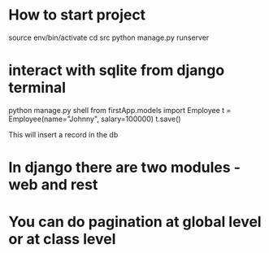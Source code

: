 # How to start project
source env/bin/activate
cd src
python manage.py runserver



# interact with sqlite from django terminal
python manage.py shell
from firstApp.models import Employee
t = Employee(name="Johnny", salary=100000)
t.save()

This will insert a record in the db

# In django there are two modules - web and rest 

# You can do pagination at global level or at class level